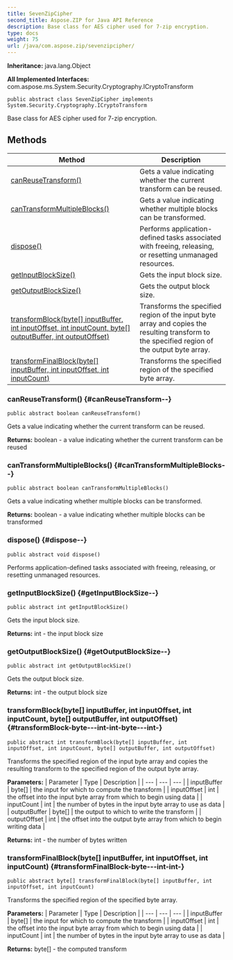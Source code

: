 ```yaml
---
title: SevenZipCipher
second_title: Aspose.ZIP for Java API Reference
description: Base class for AES cipher used for 7-zip encryption.
type: docs
weight: 75
url: /java/com.aspose.zip/sevenzipcipher/
---
```


**Inheritance:**
java.lang.Object

**All Implemented Interfaces:**
com.aspose.ms.System.Security.Cryptography.ICryptoTransform
```
public abstract class SevenZipCipher implements System.Security.Cryptography.ICryptoTransform
```

Base class for AES cipher used for 7-zip encryption.
## Methods

| Method | Description |
| --- | --- |
| [canReuseTransform()](#canReuseTransform--) | Gets a value indicating whether the current transform can be reused. |
| [canTransformMultipleBlocks()](#canTransformMultipleBlocks--) | Gets a value indicating whether multiple blocks can be transformed. |
| [dispose()](#dispose--) | Performs application-defined tasks associated with freeing, releasing, or resetting unmanaged resources. |
| [getInputBlockSize()](#getInputBlockSize--) | Gets the input block size. |
| [getOutputBlockSize()](#getOutputBlockSize--) | Gets the output block size. |
| [transformBlock(byte[] inputBuffer, int inputOffset, int inputCount, byte[] outputBuffer, int outputOffset)](#transformBlock-byte---int-int-byte---int-) | Transforms the specified region of the input byte array and copies the resulting transform to the specified region of the output byte array. |
| [transformFinalBlock(byte[] inputBuffer, int inputOffset, int inputCount)](#transformFinalBlock-byte---int-int-) | Transforms the specified region of the specified byte array. |
### canReuseTransform() {#canReuseTransform--}
```
public abstract boolean canReuseTransform()
```


Gets a value indicating whether the current transform can be reused.

**Returns:**
boolean - a value indicating whether the current transform can be reused
### canTransformMultipleBlocks() {#canTransformMultipleBlocks--}
```
public abstract boolean canTransformMultipleBlocks()
```


Gets a value indicating whether multiple blocks can be transformed.

**Returns:**
boolean - a value indicating whether multiple blocks can be transformed
### dispose() {#dispose--}
```
public abstract void dispose()
```


Performs application-defined tasks associated with freeing, releasing, or resetting unmanaged resources.

### getInputBlockSize() {#getInputBlockSize--}
```
public abstract int getInputBlockSize()
```


Gets the input block size.

**Returns:**
int - the input block size
### getOutputBlockSize() {#getOutputBlockSize--}
```
public abstract int getOutputBlockSize()
```


Gets the output block size.

**Returns:**
int - the output block size
### transformBlock(byte[] inputBuffer, int inputOffset, int inputCount, byte[] outputBuffer, int outputOffset) {#transformBlock-byte---int-int-byte---int-}
```
public abstract int transformBlock(byte[] inputBuffer, int inputOffset, int inputCount, byte[] outputBuffer, int outputOffset)
```


Transforms the specified region of the input byte array and copies the resulting transform to the specified region of the output byte array.

**Parameters:**
| Parameter | Type | Description |
| --- | --- | --- |
| inputBuffer | byte[] | the input for which to compute the transform |
| inputOffset | int | the offset into the input byte array from which to begin using data |
| inputCount | int | the number of bytes in the input byte array to use as data |
| outputBuffer | byte[] | the output to which to write the transform |
| outputOffset | int | the offset into the output byte array from which to begin writing data |

**Returns:**
int - the number of bytes written
### transformFinalBlock(byte[] inputBuffer, int inputOffset, int inputCount) {#transformFinalBlock-byte---int-int-}
```
public abstract byte[] transformFinalBlock(byte[] inputBuffer, int inputOffset, int inputCount)
```


Transforms the specified region of the specified byte array.

**Parameters:**
| Parameter | Type | Description |
| --- | --- | --- |
| inputBuffer | byte[] | the input for which to compute the transform |
| inputOffset | int | the offset into the input byte array from which to begin using data |
| inputCount | int | the number of bytes in the input byte array to use as data |

**Returns:**
byte[] - the computed transform

